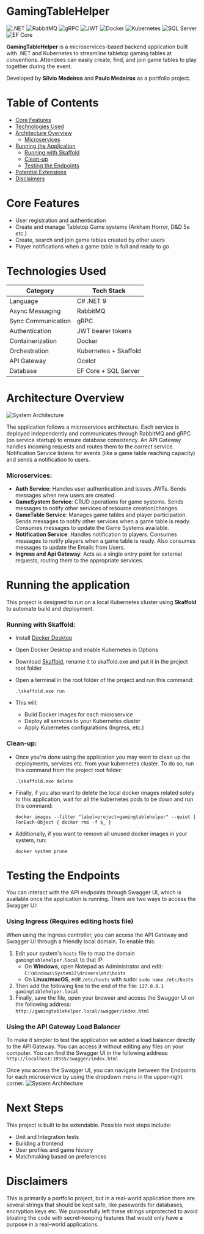 # GamingTableHelper

![.NET](https://img.shields.io/badge/.NET-9.0-blue) ![RabbitMQ](https://img.shields.io/badge/Messaging-RabbitMQ-ff6600?logo=rabbitmq&logoColor=white) ![gRPC](https://img.shields.io/badge/Sync%20Comm-gRPC-8dcaff?logo=grpc) ![JWT](https://img.shields.io/badge/Auth-JWT-yellow) ![Docker](https://img.shields.io/badge/Containerized-Docker-blue?logo=docker) ![Kubernetes](https://img.shields.io/badge/Orchestrated-Kubernetes-blue?logo=kubernetes) ![SQL Server](https://img.shields.io/badge/Database-SQL%20Server-red?logo=microsoftsqlserver) ![EF Core](https://img.shields.io/badge/ORM-EF%20Core-green)

**GamingTableHelper** is a microservices-based backend application built with .NET and Kubernetes to streamline tabletop gaming tables at conventions. Attendees can easily create, find, and join game tables to play together during the event.

Developed by **Sílvio Medeiros** and **Paulo Medeiros** as a portfolio project.

# Table of Contents

- [Core Features](#core-features)
- [Technologies Used](#technologies-used)
- [Architecture Overview](#architecture-overview)
	- [Microservices](#microservices)
- [Running the Application](#running-the-application)
	- [Running with Skaffold](#running-with-skaffold-easy-setup)
	- [Clean-up](#clean-up)
	- [Testing the Endpoints](#testing-the-endpoints)
- [Potential Extensions](#potential-extensions)
- [Disclaimers](#disclaimers)

# Core Features

- User registration and authentication
- Create and manage Tabletop Game systems (Arkham Horror, D&D 5e etc.)
- Create, search and join game tables created by other users
- Player notifications when a game table is full and ready to go

# Technologies Used

| Category           | Tech Stack            |
| ------------------ | --------------------- |
| Language           | C# .NET 9             |
| Async Messaging    | RabbitMQ              |
| Sync Communication | gRPC                  |
| Authentication     | JWT bearer tokens     |
| Containerization   | Docker                |
| Orchestration      | Kubernetes + Skaffold |
| API Gateway        | Ocelot                |
| Database           | EF Core + SQL Server  |

# Architecture Overview

![System Architecture](architecture.png)

The application follows a microservices architecture. Each service is deployed independently and communicates through RabbitMQ and gRPC (on service startup) to ensure database consistency. An API Gateway handles incoming requests and routes them to the correct service. Notification Service listens for events (like a game table reaching capacity) and sends a notification to users.

### **Microservices**:

- **Auth Service**: Handles user authentication and issues JWTs. Sends messages when new users are created.
- **GameSystem Service**: CRUD operations for game systems. Sends messages to notify other services of resource creation/changes.
- **GameTable Service**: Manages game tables and player participation. Sends messages to notify other services when a game table is ready. Consumes messages to update the Game Systems available.
- **Notification Service**: Handles notification to players. Consumes messages to notify players when a game table is ready. Also consumes messages to update the Emails from Users.
- **Ingress and Api Gateway**: Acts as a single entry point for external requests, routing them to the appropriate services.


# Running the application

This project is designed to run on a local Kubernetes cluster using **Skaffold** to automate build and deployment.

### Running with Skaffold:
- Install [Docker Desktop](https://www.docker.com/products/docker-desktop/)
- Open Docker Desktop and enable Kubernetes in Options
- Download [Skaffold](https://skaffold.dev/docs/install/#standalone-binary), rename it to skaffold.exe and put it in the project root folder
- Open a terminal in the root folder of the project and run this command:

	`.\skaffold.exe run`

- This will:
	- Build Docker images for each microservice
	- Deploy all services to your Kubernetes cluster
	- Apply Kubernetes configurations (Ingress, etc.)

### Clean-up:
- Once you're done using the application you may want to clean up the deployments, services etc. from your kubernetes cluster. To do so, run this command from the project root folder:

	`.\skaffold.exe delete`

- Finally, if you also want to delete the local docker images related solely to this application, wait for all the kubernetes pods to be down and run this command:

	`docker images --filter "label=project=gamingtablehelper" --quiet | ForEach-Object { docker rmi -f $_ }`

- Additionally, if you want to remove all unused docker images in your system, run:

	`docker system prune`

# Testing the Endpoints

You can interact with the API endpoints through Swagger UI, which is available once the application is running. There are two ways to access the Swagger UI:

### Using Ingress (Requires editing hosts file)

When using the Ingress controller, you can access the API Gateway and Swagger UI through a friendly local domain. To enable this:
1. Edit your system's `hosts` file to map the domain `gamingtablehelper.local` to that IP:
	- On **Windows**, open Notepad as Administrator and edit:
		`C:\Windows\System32\drivers\etc\hosts`
	- On **Linux/macOS**, edit `/etc/hosts` with sudo:
		`sudo nano /etc/hosts`
2. Then add the following line to the end of the file:
	`127.0.0.1 gamingtablehelper.local`
3. Finally, save the file, open your browser and access the Swagger UI on the following address:
	`http://gamingtablehelper.local/swagger/index.html`

### Using the API Gateway Load Balancer

To make it simpler to test the application we added a load balancer directly to the API Gateway. You can access it without editing any files on your computer. You can find the Swagger UI in the following address:
	`http://localhost:10555/swagger/index.html`


Once you access the Swagger UI, you can navigate between the Endpoints for each microservice by using the dropdown menu in the upper-right corner.
![System Architecture](swagger.png)

# Next Steps

This project is built to be extendable. Possible next steps include:

- Unit and Integration tests
- Building a frontend
- User profiles and game history
- Matchmaking based on preferences


# Disclaimers

This is primarily a portfolio project, but in a real-world application there are several strings that should be kept safe, like passwords for databases, encryption keys etc. We purposefully left these strings unprotected to avoid bloating the code with secret-keeping features that would only have a purpose in a real-world applications.
